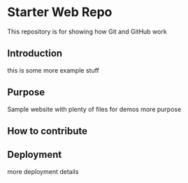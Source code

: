 # Starter Web Repo
This repository is for showing how Git and GitHub work

## Introduction
this is some more example stuff

## Purpose
Sample website with plenty of files for demos more purpose

## How to contribute

## Deployment
more deployment details